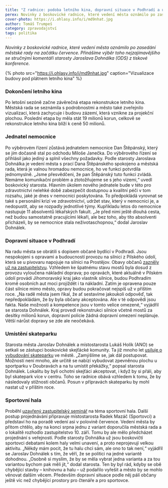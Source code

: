 ```yaml
---
title: "Z radnice: podoba letního kina, dopravní situace v Podhradí a umístění skateparku"
perex: Novinky z boskovické radnice, které vedení města oznámilo po zasedání městské rady na začátku července.
cover-photo: https://i.ohlasy.info/i/md9nhat.jpg
author: Tomáš Trumpeš
category: zpravodajství
tags: politika
---
```


*Novinky z boskovické radnice, které vedení města oznámilo po zasedání městské rady na začátku července. Přinášíme výběr toho nejzajímavějšího se stručnými komentáři starosty Jaroslava Dohnálka (ODS) z tiskové konference.*

{% photo src="https://i.ohlasy.info/i/md9nhat.jpg" caption="Vizualizace budovy pod plátnem letního kina" %}

### Dokončení letního kina

Po letošní sezóně začne závěrečná etapa rekonstrukce letního kina. Městská rada se seznámila s podrobnostmi a město také zveřejnilo vizualizaci, která zachycuje i budovu zázemí, která vznikne za projekční plochou. Poslední etapa by měla stát 19 milionů korun, celkově se rekonstrukce letního kina blíží k ceně 50 milionů.

### Jednatel nemocnice

Po výběrovém řízení zůstává jednatelem nemocnice Dan Štěpánský, který se jím dočasně stal po odchodu Miloše Janečka. Do výběrového řízení se přihlásil jako jediný a splnil všechny požadavky. Podle starosty Jaroslava Dohnálka je vedení města s prací Dana Štěpánského spokojeno a městská rada, která je valnou hromadou nemocnice, ho ve funkci potvrdila jednomyslně. „Jsme přesvědčeni, že pan Štěpánský tuto funkci zvládá. Nemáme komunikační problém a ztotožňujeme se s jeho vizemi,“ uvedl boskovický starosta. Hlavním úkolem nového jednatele bude v této pro zdravotnictví nelehké době zabezpečit dostupnou a kvalitní péči v tom rozsahu, jaké je dnes v nemocnici poskytována. To předpokládá vyrovnat se také s personální krizí ve zdravotnictví, udržet stav, který v nemocnici je, a nedopustit, aby se rozpadly jednotlivé týmy. Kupříkladu letos do nemocnice nastupuje 11 absolventů lékařských fakult. „Je před nimi ještě dlouhá cesta, než budou samostatně pracujícími lékaři, ale bez toho, aby tito absolventi přicházeli, by se nemocnice stala neživotaschopnou,“ dodal Jaroslav Dohnálek.

### Dopravní situace v Podhradí

Na radu města se obrátili s dopisem občané bydlící v Podhradí. Jsou nespokojeni s opravami a budoucností provozu na silnici z Pilského údolí, která se u pivovaru napojuje na silnici na Prostějov. Obavy občanů [zazněly už na zastupitelstvu](https://ohlasy.info/clanky/2019/06/zastupitelstvo.html). Vzhledem ke špatnému stavu mostů byla dosud z provozu vyloučena nákladní doprava; po opravách, které aktuálně v Pilském údolí provádí Jihomoravský kraj jako vlastník silnice, budou Podhradím kromě osobních aut moci projíždět i ta nákladní. Zatím je opravena pouze část silnice mimo město, opravy budou pokračovat nejspíš už v příštím roce. „Na radě města jsem říkal, že ať sestavíme jakoukoli odpověď, tak nepředpokládám, že by byla občany akceptována. Ale v té odpovědi jsou fakta. Naše možnosti a kompetence jsou v tomto velice omezené,“ vyjádřil se starosta Dohnálek. Kraj provedl rekonstrukci silnice včetně mostů za desítky milionů korun, dopravní policie žádná dopravní omezení neplánuje. Větší nárůst dopravy se zde ale neočekává.

### Umístění skateparku

Starosta města Jaroslav Dohnálek a místostarosta Lukáš Holík (ANO) se setkali se zástupci boskovické skejťácké komunity. Ta již mnoho let [usiluje o vybudování skateparku](https://ohlasy.info/clanky/2015/06/skatepark.html) ve městě. „Zamýšlíme se, jak dál postupovat. Možností není mnoho, ale určitě se nabízí vybudovat zpevněnou plochu u sportparku v Doubravách a na tu umístit překážky,“ popsal starosta Dohnálek. Lokalitu by byli ochotni skejťáci akceptovat, i když by si přáli, aby byl skatepark více v centru. Toho se radnice obává vzhledem k tomu, že by následovaly stížnosti občanů. Posun v přípravách skateparku by mohl nastat už v příštím roce.

### Sportovní hala

Proběhl [uzavřený zastupitelský seminář](https://forum.ohlasy.info/t/uzavreny-zastupitelsky-seminar-ke-sportovni-hale/320) na téma sportovní hala. Další postup projednávání připravuje místostarosta Radek Mazáč (Sportovci) a představí ho na poradě vedení asi v polovině července. Vedení města by přitom chtělo, aby na konci srpna jednu z variant doporučila městská rada a o lokalitě rozhodlo zastupitelstvo 10. září. Tomu by ale mělo předcházet projednání s veřejností. Podle starosty Dohnálka už jsou boskovičtí sportovci debatami kolem haly velmi unavení, a proto neprojevují velkou aktivitu. „Někdy mám pocit, že tu halu chci sám, ale ono to tak není,“ vyjádřil se Jaroslav Dohnálek s tím, že věří, že se politici na jedné variantě dohodnou. „Osobně si myslím, že by se měla vybrat jedna varianta a za tou variantou bychom pak měli jít,“ dodal starosta. Ten by byl rád, kdyby se obě chybějící stavby – knihovnu a halu – už podařilo vyřešit a město by se mohlo věnovat dalším věcem. Především dopravní situace podle něj pálí občany ještě víc než chybějící prostory pro čtenáře a pro sportovce.
